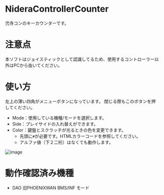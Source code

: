 # NideraControllerCounter
弐寺コンのキーカウンターです。

# 注意点
本ソフトはジョイスティックとして認識してるため、使用するコントローラー以外はPCから抜いてください。

# 使い方
左上の薄い四角がメニューボタンになっています。
閉じる際もこのボタンを押してください。

- Mode：使用している機種/モードを選択します。
- Side：プレイサイドの入れ替えができます。
- Color：鍵盤とスクラッチが光るときの色を変更できます。
  - 先頭に<code>#</code>が必要です。HTMLカラーコードを参照してください。
  - アルファ値（下２二桁）はなくても動作します。

![image](https://user-images.githubusercontent.com/10098082/184002567-990ee354-b970-4de0-93d6-4d9756fd0d4d.png)

# 動作確認済み機種
- DAO 旧PHOENIXWAN BMS/INF モード
